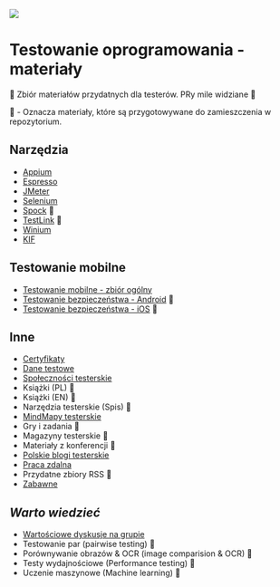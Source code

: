 [![](https://img.shields.io/badge/Facebook-%23TestowanieOprogramowania-blue.svg)](https://www.facebook.com/groups/TestowanieOprogramowania/)


# Testowanie oprogramowania - materiały

🔰 Zbiór materiałów przydatnych dla testerów. PRy mile widziane 📖

🏣 - Oznacza materiały, które są przygotowywane do zamieszczenia w repozytorium.


## Narzędzia

* [Appium](Materialy/Narzedzia/Appium.md)
* [Espresso](Materialy/Narzedzia/Espresso.md)
* [JMeter](Materialy/Narzedzia/JMeter.md)
* [Selenium](Materialy/Narzedzia/Selenium.md)
* [Spock](Materialy/Narzedzia/Spock.md) 🏣
* [TestLink](Materialy/Narzedzia/TestLink.md) 🏣
* [Winium](Materialy/Narzedzia/Winium.md)
* [KIF](Materialy/Narzedzia/KIF.md)


## Testowanie mobilne

* [Testowanie mobilne - zbiór ogólny](Materialy/TestowanieMobilne/TestowanieMobilne.md)
* [Testowanie bezpieczeństwa - Android](Materialy/TestowanieMobilne/AndroidBezpieczenstwo.md) 🏣
* [Testowanie bezpieczeństwa - iOS](Materialy/TestowanieMobilne/iOSBezpieczenstwo.md) 🏣


## Inne

* [Certyfikaty](Materialy/Inne/Certyfikaty.md)
* [Dane testowe](Materialy/Inne/DaneTestowe.md)
* [Społeczności testerskie](Materialy/Inne/SpolecznosciTesterskie.md)
* Książki (PL) 🏣
* Książki (EN) 🏣
* Narzędzia testerskie (Spis) 🏣
* [MindMapy testerskie](Materialy/Inne/MapyMysli.md)
* Gry i zadania 🏣
* Magazyny testerskie 🏣
* Materiały z konferencji 🏣
* [Polskie blogi testerskie](Materialy/Inne/PolskieBlogi.md)
* [Praca zdalna](Materialy/Inne/PracaZdalna.md)
* Przydatne zbiory RSS 🏣
* [Zabawne](Pliki/Zabawne)


## *Warto wiedzieć*

* [Wartościowe dyskusje na grupie](Materialy/WartoWiedziec/WartoscioweDyskusje.md)
* Testowanie par (pairwise testing) 🏣
* Porównywanie obrazów & OCR (image comparision & OCR) 🏣
* Testy wydajnościowe (Performance testing) 🏣
* Uczenie maszynowe (Machine learning) 🏣
